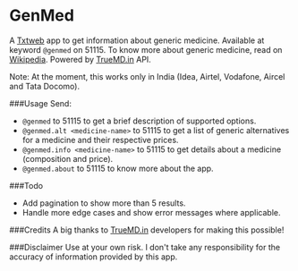 GenMed
======

A [Txtweb](http://www.txtweb.com) app to get information about generic medicine. Available at keyword `@genmed` on 51115. To know more about generic medicine, read on [Wikipedia](http://en.wikipedia.org/wiki/Generic_drug). Powered by [TrueMD.in](http://truemd.in) API.

Note: At the moment, this works only in India (Idea, Airtel, Vodafone, Aircel and Tata Docomo).

###Usage
Send:
- `@genmed` to 51115 to get a brief description of supported options.
- `@genmed.alt <medicine-name>` to 51115 to get a list of generic alternatives for a medicine and their respective prices.
- `@genmed.info <medicine-name>` to 51115 to get details about a medicine (composition and price).
- `@genmed.about` to 51115 to know more about the app. 

###Todo
- Add pagination to show more than 5 results.
- Handle more edge cases and show error messages where applicable.

###Credits
A big thanks to [TrueMD.in](http://truemd.in) developers for making this possible!

###Disclaimer
Use at your own risk. I don't take any responsibility for the accuracy of information provided by this app.

